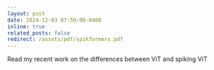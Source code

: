 ```yaml
---
layout: post
date: 2024-12-03 07:59:00-0400
inline: true
related_posts: false
redirect: /assets/pdf/spikformers.pdf
---
```


Read my recent work on the differences between ViT and spiking ViT